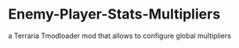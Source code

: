 # Enemy-Player-Stats-Multipliers
a Terraria Tmodloader mod that allows to configure global multipliers
